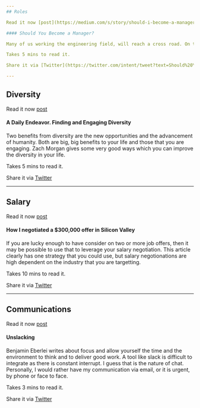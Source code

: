 ```yaml
---
## Roles

Read it now [post](https://medium.com/s/story/should-i-become-a-manager-bfebe857a457)

#### Should You Become a Manager?

Many of us working the engineering field, will reach a cross road. On the right, we take the managerial path, on the left, we continue the engineering path. Which path to take is never easy to answer. Cap Watkins brings up a few questions and observations that will help clearing some doubts.  

Takes 5 mins to read it.

Share it via [Twitter](https://twitter.com/intent/tweet?text=Should%20You%20Become%20a%20Manager%3F%20https%3A%2F%2Fmedium.com%2Fs%2Fstory%2Fshould-i-become-a-manager-bfebe857a457%20shared%20via%20%40PrjMgr_weekly)

---
```

## Diversity

Read it now [post](https://www.thindifference.com/2019/01/a-daily-endeavor-finding-and-engaging-diversity/)

#### A Daily Endeavor. Finding and Engaging Diversity

Two benefits from diversity are the new opportunities and the advancement of humanity. Both are big, big benefits to your life and those that you are engaging. Zach Morgan gives some very good ways which you can improve the diversity in your life.

Takes 5 mins to read it.

Share it via [Twitter](https://twitter.com/intent/tweet?text=A%20Daily%20Endeavor.%20Finding%20and%20Engaging%20Diversity%20https%3A%2F%2Fwww.thindifference.com%2F2019%2F01%2Fa-daily-endeavor-finding-and-engaging-diversity%2F%20shared%20via%20%40PrjMgr_weekly)

---
## Salary

Read it now [post](https://blog.usejournal.com/how-i-negotiated-a-software-engineer-offer-in-silicon-valley-f11590f5c656)

#### How I negotiated a $300,000 offer in Silicon Valley

If you are lucky enough to have consider on two or more job offers, then it may be possible to use that to leverage your salary negotiation.  This article clearly has one strategy that you could use, but salary negotionations are high dependent on the industry that you are targetting. 

Takes 10 mins to read it.

Share it via [Twitter](https://twitter.com/intent/tweet?text=How%20I%20negotiated%20a%20%24300%2C000%20offer%20in%20Silicon%20Valley%20https%3A%2F%2Fblog.usejournal.com%2Fhow-i-negotiated-a-software-engineer-offer-in-silicon-valley-f11590f5c656%20shared%20via%20%40PrjMgr_weekly)

---
## Communications

Read it now [post](https://beberlei.de/2018/10/28/unslacking_tideways_company.html)

#### Unslacking

Benjamin Eberlei writes about focus and allow yourself the time and the environment to think and to deliver good work. A tool like slack is difficult to integrate as there is constant interrupt. I guess that is the nature of chat. Personally, I would rather have my communication via email, or it is urgent, by phone or face to face.

Takes 3 mins to read it.

Share it via [Twitter](https://twitter.com/intent/tweet?text=Unslacking%20https%3A%2F%2Fbeberlei.de%2F2018%2F10%2F28%2Funslacking_tideways_company.html%20shared%20via%20%40PrjMgr_weekly)
